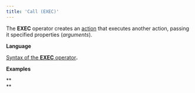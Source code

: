 ```yaml
---
title: 'Call (EXEC)'
---
```


The **EXEC** operator creates an [action](Actions.md) that executes another action, passing it specified properties (*arguments*).

**Language**

[Syntax of the **EXEC** operator](EXEC_operator.md)**.**

**Examples**


**  
**

  
